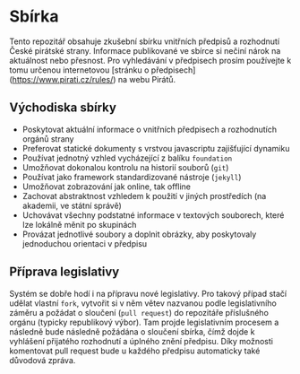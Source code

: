 Sbírka
========
Tento repozitář obsahuje zkušební sbírku vnitřních předpisů a rozhodnutí České pirátské strany. 
Informace publikované ve sbírce si nečiní nárok na aktuálnost nebo přesnost. Pro vyhledávání
v předpisech prosím používejte k tomu určenou internetovou [stránku o předpisech]
(https://www.pirati.cz/rules/) na webu Pirátů.

Východiska sbírky
-----------------
* Poskytovat aktuální informace o vnitřních předpisech a rozhodnutích orgánů strany
* Preferovat statické dokumenty s vrstvou javascriptu zajišťující dynamiku
* Používat jednotný vzhled vycházející z balíku ``foundation``
* Umožňovat dokonalou kontrolu na historií souborů (``git``)
* Používat jako framework standardizované nástroje (``jekyll``)
* Umožňovat zobrazování jak online, tak offline
* Zachovat abstraktnost vzhledem k použití v jiných prostředích (na akademii, ve státní správě)
* Uchovávat všechny podstatné informace v textových souborech, které lze lokálně měnit po skupinách
* Provázat jednotlivé soubory a doplnit obrázky, aby poskytovaly jednoduchou orientaci v předpisu

Příprava legislativy
--------------------
Systém se dobře hodí i na přípravu nové legislativy. Pro takový případ stačí udělat vlastní ``fork``, vytvořit si v něm větev nazvanou podle legislativního záměru a požádat o sloučení (``pull request``) do repozitáře příslušného orgánu (typicky republikový výbor). Tam projde legislativním procesem a následně bude následně požádána o sloučení sbírka, čímž dojde k vyhlášení přijatého rozhodnutí a úplného znění předpisu. Díky možnosti komentovat pull request bude u každého předpisu automaticky také důvodová zpráva.
